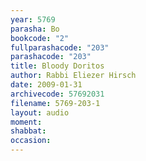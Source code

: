 ```yaml
---
year: 5769
parasha: Bo
bookcode: "2"
fullparashacode: "203"
parashacode: "203"
title: Bloody Doritos
author: Rabbi Eliezer Hirsch
date: 2009-01-31
archivecode: 57692031
filename: 5769-203-1
layout: audio
moment: 
shabbat: 
occasion: 
---
```

